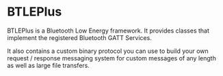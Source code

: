 # BTLEPlus

BTLEPlus is a Bluetooth Low Energy framework. It provides classes that implement
the registered Bluetooth GATT Services.

It also contains a custom binary protocol you can use to build your own request /
response messaging system for custom messages of any length as well as large file
transfers.
